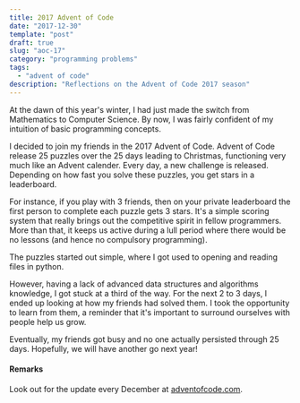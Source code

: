 ```yaml
---
title: 2017 Advent of Code
date: "2017-12-30"
template: "post"
draft: true
slug: "aoc-17"
category: "programming problems"
tags:
  - "advent of code"
description: "Reflections on the Advent of Code 2017 season"
---
```


At the dawn of this year's winter, I had just made the switch from Mathematics to Computer Science. By now, I was fairly confident of my intuition of basic programming concepts.

I decided to join my friends in the 2017 Advent of Code. Advent of Code release 25 puzzles over the 25 days leading to Christmas, functioning very much like an Advent calender. Every day, a new challenge is released. Depending on how fast you solve these puzzles, you get stars in a leaderboard.

For instance, if you play with 3 friends, then on your private leaderboard the first person to complete each puzzle gets 3 stars. It's a simple scoring system that really brings out the competitive spirit in fellow programmers. More than that, it keeps us active during a lull period where there would be no lessons (and hence no compulsory programming).

The puzzles started out simple, where I got used to opening and reading files in python.

However, having a lack of advanced data structures and algorithms knowledge, I got stuck at a third of the way. For the next 2 to 3 days, I ended up looking at how my friends had solved them. I took the opportunity to learn from them, a reminder that it's important to surround ourselves with people help us grow. 

Eventually, my friends got busy and no one actually persisted through 25 days. Hopefully, we will have another go next year!

#### Remarks

Look out for the update every December at [adventofcode.com](https://adventofcode.com).


